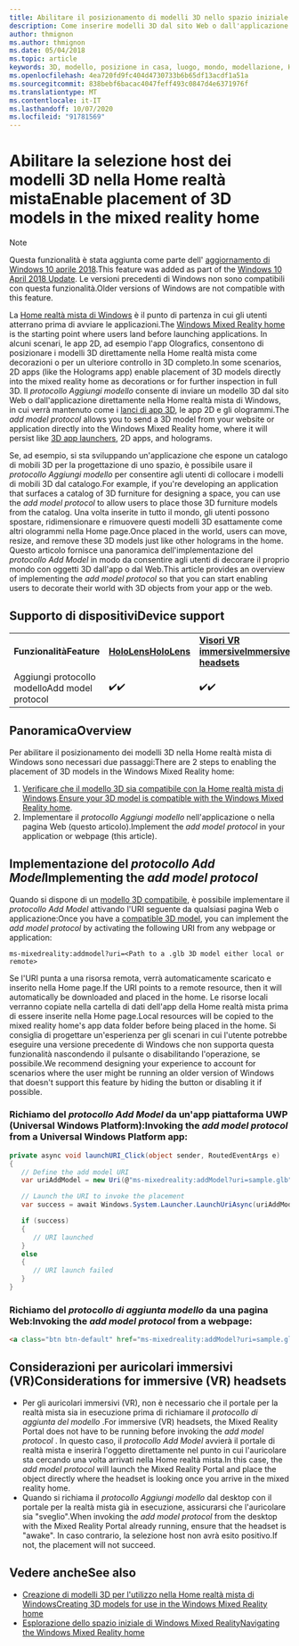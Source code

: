 ```yaml
---
title: Abilitare il posizionamento di modelli 3D nello spazio iniziale
description: Come inserire modelli 3D dal sito Web o dall'applicazione nella Home realtà mista di Windows
author: thmignon
ms.author: thmignon
ms.date: 05/04/2018
ms.topic: article
keywords: 3D, modello, posizione in casa, luogo, mondo, modellazione, Home realtà mista, Web, app
ms.openlocfilehash: 4ea720fd9fc404d4730733b6b65df13acdf1a51a
ms.sourcegitcommit: 838bebf6bacac4047feff493c0847d4e6371976f
ms.translationtype: MT
ms.contentlocale: it-IT
ms.lasthandoff: 10/07/2020
ms.locfileid: "91781569"
---
```

# <a name="enable-placement-of-3d-models-in-the-mixed-reality-home"></a><span data-ttu-id="22d06-104">Abilitare la selezione host dei modelli 3D nella Home realtà mista</span><span class="sxs-lookup"><span data-stu-id="22d06-104">Enable placement of 3D models in the mixed reality home</span></span>

> [!NOTE]
> <span data-ttu-id="22d06-105">Questa funzionalità è stata aggiunta come parte dell' [aggiornamento di Windows 10 aprile 2018](https://docs.microsoft.com/windows/mixed-reality/enthusiast-guide/release-notes-april-2018).</span><span class="sxs-lookup"><span data-stu-id="22d06-105">This feature was added as part of the [Windows 10 April 2018 Update](https://docs.microsoft.com/windows/mixed-reality/enthusiast-guide/release-notes-april-2018).</span></span> <span data-ttu-id="22d06-106">Le versioni precedenti di Windows non sono compatibili con questa funzionalità.</span><span class="sxs-lookup"><span data-stu-id="22d06-106">Older versions of Windows are not compatible with this feature.</span></span>

<span data-ttu-id="22d06-107">La [Home realtà mista di Windows](../discover/navigating-the-windows-mixed-reality-home.md) è il punto di partenza in cui gli utenti atterrano prima di avviare le applicazioni.</span><span class="sxs-lookup"><span data-stu-id="22d06-107">The [Windows Mixed Reality home](../discover/navigating-the-windows-mixed-reality-home.md) is the starting point where users land before launching applications.</span></span> <span data-ttu-id="22d06-108">In alcuni scenari, le app 2D, ad esempio l'app Olografics, consentono di posizionare i modelli 3D direttamente nella Home realtà mista come decorazioni o per un ulteriore controllo in 3D completo.</span><span class="sxs-lookup"><span data-stu-id="22d06-108">In some scenarios, 2D apps (like the Holograms app) enable placement of 3D models directly into the mixed reality home as decorations or for further inspection in full 3D.</span></span> <span data-ttu-id="22d06-109">Il *protocollo Aggiungi modello* consente di inviare un modello 3D dal sito Web o dall'applicazione direttamente nella Home realtà mista di Windows, in cui verrà mantenuto come i [lanci di app 3D](3d-app-launcher-design-guidance.md), le app 2D e gli ologrammi.</span><span class="sxs-lookup"><span data-stu-id="22d06-109">The *add model protocol* allows you to send a 3D model from your website or application directly into the Windows Mixed Reality home, where it will persist like [3D app launchers](3d-app-launcher-design-guidance.md), 2D apps, and holograms.</span></span> 

<span data-ttu-id="22d06-110">Se, ad esempio, si sta sviluppando un'applicazione che espone un catalogo di mobili 3D per la progettazione di uno spazio, è possibile usare il *protocollo Aggiungi modello* per consentire agli utenti di collocare i modelli di mobili 3D dal catalogo.</span><span class="sxs-lookup"><span data-stu-id="22d06-110">For example, if you're developing an application that surfaces a catalog of 3D furniture for designing a space, you can use the *add model protocol* to allow users to place those 3D furniture models from the catalog.</span></span> <span data-ttu-id="22d06-111">Una volta inserite in tutto il mondo, gli utenti possono spostare, ridimensionare e rimuovere questi modelli 3D esattamente come altri ologrammi nella Home page.</span><span class="sxs-lookup"><span data-stu-id="22d06-111">Once placed in the world, users can move, resize, and remove these 3D models just like other holograms in the home.</span></span> <span data-ttu-id="22d06-112">Questo articolo fornisce una panoramica dell'implementazione del *protocollo Add Model* in modo da consentire agli utenti di decorare il proprio mondo con oggetti 3D dall'app o dal Web.</span><span class="sxs-lookup"><span data-stu-id="22d06-112">This article provides an overview of implementing the *add model protocol* so that you can start enabling users to decorate their world with 3D objects from your app or the web.</span></span>

## <a name="device-support"></a><span data-ttu-id="22d06-113">Supporto di dispositivi</span><span class="sxs-lookup"><span data-stu-id="22d06-113">Device support</span></span>

<table>
    <colgroup>
    <col width="33%" />
    <col width="33%" />
    <col width="33%" />
    </colgroup>
    <tr>
        <td><span data-ttu-id="22d06-114"><strong>Funzionalità</strong></span><span class="sxs-lookup"><span data-stu-id="22d06-114"><strong>Feature</strong></span></span></td>
        <td><span data-ttu-id="22d06-115"><a href="../hololens-hardware-details.md"><strong>HoloLens</strong></a></span><span class="sxs-lookup"><span data-stu-id="22d06-115"><a href="../hololens-hardware-details.md"><strong>HoloLens</strong></a></span></span></td>
        <td><span data-ttu-id="22d06-116"><a href="../discover/immersive-headset-hardware-details.md"><strong>Visori VR immersive</strong></a></span><span class="sxs-lookup"><span data-stu-id="22d06-116"><a href="../discover/immersive-headset-hardware-details.md"><strong>Immersive headsets</strong></a></span></span></td>
    </tr>
     <tr>
        <td><span data-ttu-id="22d06-117">Aggiungi protocollo modello</span><span class="sxs-lookup"><span data-stu-id="22d06-117">Add model protocol</span></span></td>
        <td><span data-ttu-id="22d06-118">✔️</span><span class="sxs-lookup"><span data-stu-id="22d06-118">✔️</span></span></td>
        <td><span data-ttu-id="22d06-119">✔️</span><span class="sxs-lookup"><span data-stu-id="22d06-119">✔️</span></span></td>
    </tr>
</table>

## <a name="overview"></a><span data-ttu-id="22d06-120">Panoramica</span><span class="sxs-lookup"><span data-stu-id="22d06-120">Overview</span></span>

<span data-ttu-id="22d06-121">Per abilitare il posizionamento dei modelli 3D nella Home realtà mista di Windows sono necessari due passaggi:</span><span class="sxs-lookup"><span data-stu-id="22d06-121">There are 2 steps to enabling the placement of 3D models in the Windows Mixed Reality home:</span></span>
1. <span data-ttu-id="22d06-122">[Verificare che il modello 3D sia compatibile con la Home realtà mista di Windows](creating-3d-models-for-use-in-the-windows-mixed-reality-home.md).</span><span class="sxs-lookup"><span data-stu-id="22d06-122">[Ensure your 3D model is compatible with the Windows Mixed Reality home](creating-3d-models-for-use-in-the-windows-mixed-reality-home.md).</span></span>
2. <span data-ttu-id="22d06-123">Implementare il *protocollo Aggiungi modello* nell'applicazione o nella pagina Web (questo articolo).</span><span class="sxs-lookup"><span data-stu-id="22d06-123">Implement the *add model protocol* in your application or webpage (this article).</span></span>

## <a name="implementing-the-add-model-protocol"></a><span data-ttu-id="22d06-124">Implementazione del *protocollo Add Model*</span><span class="sxs-lookup"><span data-stu-id="22d06-124">Implementing the *add model protocol*</span></span>

<span data-ttu-id="22d06-125">Quando si dispone di un [modello 3D compatibile](creating-3d-models-for-use-in-the-windows-mixed-reality-home.md), è possibile implementare il *protocollo Add Model* attivando l'URI seguente da qualsiasi pagina Web o applicazione:</span><span class="sxs-lookup"><span data-stu-id="22d06-125">Once you have a [compatible 3D model](creating-3d-models-for-use-in-the-windows-mixed-reality-home.md), you can implement the *add model protocol* by activating the following URI from any webpage or application:</span></span>

```
ms-mixedreality:addmodel?uri=<Path to a .glb 3D model either local or remote>
```

<span data-ttu-id="22d06-126">Se l'URI punta a una risorsa remota, verrà automaticamente scaricato e inserito nella Home page.</span><span class="sxs-lookup"><span data-stu-id="22d06-126">If the URI points to a remote resource, then it will automatically be downloaded and placed in the home.</span></span> <span data-ttu-id="22d06-127">Le risorse locali verranno copiate nella cartella di dati dell'app della Home realtà mista prima di essere inserite nella Home page.</span><span class="sxs-lookup"><span data-stu-id="22d06-127">Local resources will be copied to the mixed reality home's app data folder before being placed in the home.</span></span> <span data-ttu-id="22d06-128">Si consiglia di progettare un'esperienza per gli scenari in cui l'utente potrebbe eseguire una versione precedente di Windows che non supporta questa funzionalità nascondendo il pulsante o disabilitando l'operazione, se possibile.</span><span class="sxs-lookup"><span data-stu-id="22d06-128">We recommend designing your experience to account for scenarios where the user might be running an older version of Windows that doesn't support this feature by hiding the button or disabling it if possible.</span></span> 

### <a name="invoking-the-add-model-protocol-from-a-universal-windows-platform-app"></a><span data-ttu-id="22d06-129">Richiamo del *protocollo Add Model* da un'app piattaforma UWP (Universal Windows Platform):</span><span class="sxs-lookup"><span data-stu-id="22d06-129">Invoking the *add model protocol* from a Universal Windows Platform app:</span></span>

```C#
private async void launchURI_Click(object sender, RoutedEventArgs e)
{
   // Define the add model URI
   var uriAddModel = new Uri(@"ms-mixedreality:addModel?uri=sample.glb");

   // Launch the URI to invoke the placement
   var success = await Windows.System.Launcher.LaunchUriAsync(uriAddModel);

   if (success)
   {
      // URI launched
   }
   else
   {
      // URI launch failed
   }
}
```

### <a name="invoking-the-add-model-protocol-from-a-webpage"></a><span data-ttu-id="22d06-130">Richiamo del *protocollo di aggiunta modello* da una pagina Web:</span><span class="sxs-lookup"><span data-stu-id="22d06-130">Invoking the *add model protocol* from a webpage:</span></span>

```html
<a class="btn btn-default" href="ms-mixedreality:addModel?uri=sample.glb"> Place 3D Model </a>
```

## <a name="considerations-for-immersive-vr-headsets"></a><span data-ttu-id="22d06-131">Considerazioni per auricolari immersivi (VR)</span><span class="sxs-lookup"><span data-stu-id="22d06-131">Considerations for immersive (VR) headsets</span></span>

* <span data-ttu-id="22d06-132">Per gli auricolari immersivi (VR), non è necessario che il portale per la realtà mista sia in esecuzione prima di richiamare il *protocollo di aggiunta del modello* .</span><span class="sxs-lookup"><span data-stu-id="22d06-132">For immersive (VR) headsets, the Mixed Reality Portal does not have to be running before invoking the *add model protocol* .</span></span> <span data-ttu-id="22d06-133">In questo caso, il *protocollo Add Model* avvierà il portale di realtà mista e inserirà l'oggetto direttamente nel punto in cui l'auricolare sta cercando una volta arrivati nella Home realtà mista.</span><span class="sxs-lookup"><span data-stu-id="22d06-133">In this case, the *add model protocol* will launch the Mixed Reality Portal and place the object directly where the headset is looking once you arrive in the mixed reality home.</span></span> 
* <span data-ttu-id="22d06-134">Quando si richiama il *protocollo Aggiungi modello* dal desktop con il portale per la realtà mista già in esecuzione, assicurarsi che l'auricolare sia "sveglio".</span><span class="sxs-lookup"><span data-stu-id="22d06-134">When invoking the *add model protocol* from the desktop with the Mixed Reality Portal already running, ensure that the headset is "awake".</span></span> <span data-ttu-id="22d06-135">In caso contrario, la selezione host non avrà esito positivo.</span><span class="sxs-lookup"><span data-stu-id="22d06-135">If not, the placement will not succeed.</span></span> 

## <a name="see-also"></a><span data-ttu-id="22d06-136">Vedere anche</span><span class="sxs-lookup"><span data-stu-id="22d06-136">See also</span></span>

* [<span data-ttu-id="22d06-137">Creazione di modelli 3D per l'utilizzo nella Home realtà mista di Windows</span><span class="sxs-lookup"><span data-stu-id="22d06-137">Creating 3D models for use in the Windows Mixed Reality home</span></span>](creating-3d-models-for-use-in-the-windows-mixed-reality-home.md)
* [<span data-ttu-id="22d06-138">Esplorazione dello spazio iniziale di Windows Mixed Reality</span><span class="sxs-lookup"><span data-stu-id="22d06-138">Navigating the Windows Mixed Reality home</span></span>](../discover/navigating-the-windows-mixed-reality-home.md)
